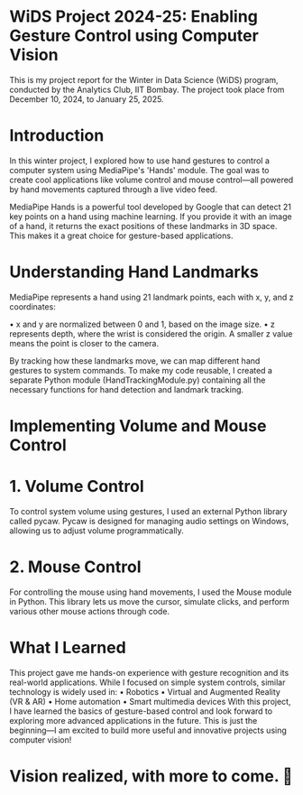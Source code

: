# WiDS Project 2024-25: Enabling Gesture Control using Computer Vision

This is my project report for the Winter in Data Science (WiDS) program, conducted by the Analytics Club, IIT Bombay. The project took place from December 10, 2024, to January 25, 2025.
# Introduction
In this winter project, I explored how to use hand gestures to control a computer system using MediaPipe's 'Hands' module. The goal was to create cool applications like volume control and mouse control—all powered by hand movements captured through a live video feed.

MediaPipe Hands is a powerful tool developed by Google that can detect 21 key points on a hand using machine learning. If you provide it with an image of a hand, it returns the exact positions of these landmarks in 3D space. This makes it a great choice for gesture-based applications.

# Understanding Hand Landmarks
MediaPipe represents a hand using 21 landmark points, each with x, y, and z coordinates:

•	x and y are normalized between 0 and 1, based on the image size.
•	z represents depth, where the wrist is considered the origin. A smaller z value means the point is closer to the camera.

By tracking how these landmarks move, we can map different hand gestures to system commands. To make my code reusable, I created a separate Python module (HandTrackingModule.py) containing all the necessary functions for hand detection and landmark tracking.

# Implementing Volume and Mouse Control

# 1. Volume Control
To control system volume using gestures, I used an external Python library called pycaw. Pycaw is designed for managing audio settings on Windows, allowing us to adjust volume programmatically.

# 2. Mouse Control
For controlling the mouse using hand movements, I used the Mouse module in Python. This library lets us move the cursor, simulate clicks, and perform various other mouse actions through code.

# What I Learned
This project gave me hands-on experience with gesture recognition and its real-world applications. While I focused on simple system controls, similar technology is widely used in:
•	Robotics
•	Virtual and Augmented Reality (VR & AR)
•	Home automation
•	Smart multimedia devices
With this project, I have learned the basics of gesture-based control and look forward to exploring more advanced applications in the future. This is just the beginning—I am excited to build more useful and innovative projects using computer vision!

# Vision realized, with more to come. 🚀

